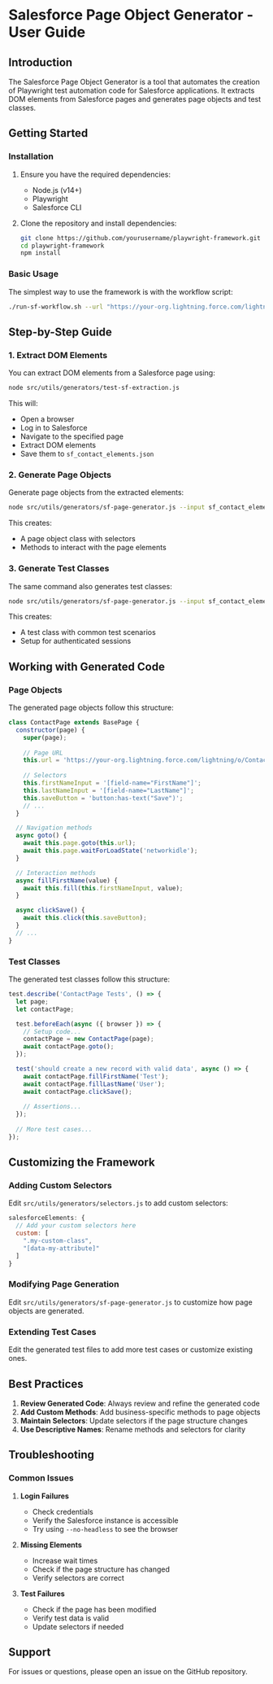 <!-- Source: /Users/mzahirudeen/playwright-framework-dev/docs-backup/consolidated-docs/.-USER_GUIDE.md -->

<!-- Source: /Users/mzahirudeen/playwright-framework/USER_GUIDE.md -->

# Salesforce Page Object Generator - User Guide

## Introduction

The Salesforce Page Object Generator is a tool that automates the creation of Playwright test automation code for Salesforce applications. It extracts DOM elements from Salesforce pages and generates page objects and test classes.

## Getting Started

### Installation

1. Ensure you have the required dependencies:
   - Node.js (v14+)
   - Playwright
   - Salesforce CLI

2. Clone the repository and install dependencies:
   ```bash
   git clone https://github.com/yourusername/playwright-framework.git
   cd playwright-framework
   npm install
   ```

### Basic Usage

The simplest way to use the framework is with the workflow script:

```bash
./run-sf-workflow.sh --url "https://your-org.lightning.force.com/lightning/o/Contact/new" --name "ContactPage"
```

## Step-by-Step Guide

### 1. Extract DOM Elements

You can extract DOM elements from a Salesforce page using:

```bash
node src/utils/generators/test-sf-extraction.js
```

This will:
- Open a browser
- Log in to Salesforce
- Navigate to the specified page
- Extract DOM elements
- Save them to `sf_contact_elements.json`

### 2. Generate Page Objects

Generate page objects from the extracted elements:

```bash
node src/utils/generators/sf-page-generator.js --input sf_contact_elements.json --output ./src/pages --name ContactPage
```

This creates:
- A page object class with selectors
- Methods to interact with the page elements

### 3. Generate Test Classes

The same command also generates test classes:

```bash
node src/utils/generators/sf-page-generator.js --input sf_contact_elements.json --test-output ./tests/pages --name ContactPage
```

This creates:
- A test class with common test scenarios
- Setup for authenticated sessions

## Working with Generated Code

### Page Objects

The generated page objects follow this structure:

```javascript
class ContactPage extends BasePage {
  constructor(page) {
    super(page);
    
    // Page URL
    this.url = 'https://your-org.lightning.force.com/lightning/o/Contact/new';
    
    // Selectors
    this.firstNameInput = '[field-name="FirstName"]';
    this.lastNameInput = '[field-name="LastName"]';
    this.saveButton = 'button:has-text("Save")';
    // ...
  }

  // Navigation methods
  async goto() {
    await this.page.goto(this.url);
    await this.page.waitForLoadState('networkidle');
  }

  // Interaction methods
  async fillFirstName(value) {
    await this.fill(this.firstNameInput, value);
  }

  async clickSave() {
    await this.click(this.saveButton);
  }
  // ...
}
```

### Test Classes

The generated test classes follow this structure:

```javascript
test.describe('ContactPage Tests', () => {
  let page;
  let contactPage;

  test.beforeEach(async ({ browser }) => {
    // Setup code...
    contactPage = new ContactPage(page);
    await contactPage.goto();
  });

  test('should create a new record with valid data', async () => {
    await contactPage.fillFirstName('Test');
    await contactPage.fillLastName('User');
    await contactPage.clickSave();
    
    // Assertions...
  });
  
  // More test cases...
});
```

## Customizing the Framework

### Adding Custom Selectors

Edit `src/utils/generators/selectors.js` to add custom selectors:

```javascript
salesforceElements: {
  // Add your custom selectors here
  custom: [
    ".my-custom-class",
    "[data-my-attribute]"
  ]
}
```

### Modifying Page Generation

Edit `src/utils/generators/sf-page-generator.js` to customize how page objects are generated.

### Extending Test Cases

Edit the generated test files to add more test cases or customize existing ones.

## Best Practices

1. **Review Generated Code**: Always review and refine the generated code
2. **Add Custom Methods**: Add business-specific methods to page objects
3. **Maintain Selectors**: Update selectors if the page structure changes
4. **Use Descriptive Names**: Rename methods and selectors for clarity

## Troubleshooting

### Common Issues

1. **Login Failures**
   - Check credentials
   - Verify the Salesforce instance is accessible
   - Try using `--no-headless` to see the browser

2. **Missing Elements**
   - Increase wait times
   - Check if the page structure has changed
   - Verify selectors are correct

3. **Test Failures**
   - Check if the page has been modified
   - Verify test data is valid
   - Update selectors if needed

## Support

For issues or questions, please open an issue on the GitHub repository.